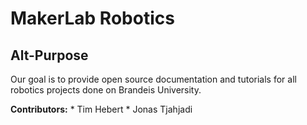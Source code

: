 # MakerLab Robotics

Alt-Purpose
------
Our goal is to provide open source documentation and tutorials for all robotics projects done on Brandeis University.

**Contributors:**
        * Tim Hebert
        * Jonas Tjahjadi
        

